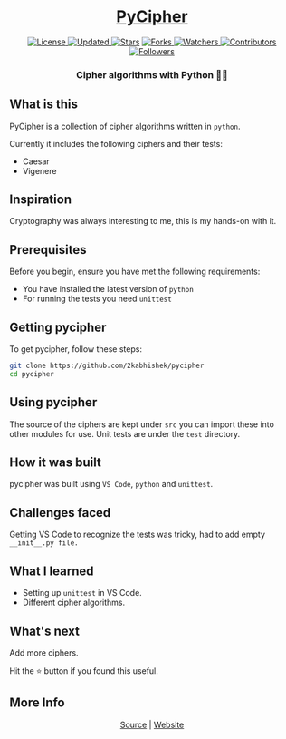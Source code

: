 <div align = "center">

<h1><a href="https://2kabhishek.github.io/pycipher">PyCipher</a></h1>

<a href="https://github.com/2KAbhishek/pycipher/blob/main/LICENSE">
<img alt="License" src="https://img.shields.io/github/license/2kabhishek/pycipher?style=plastic&color=white&label=License"> </a>

<a href="https://github.com/2KAbhishek/pycipher/pulse">
<img alt="Updated" src="https://img.shields.io/github/last-commit/2kabhishek/pycipher?style=plastic&color=e30724&label=Updated"> </a>

<a href="https://github.com/2KAbhishek/pycipher/stargazers">
<img alt="Stars" src="https://img.shields.io/github/stars/2kabhishek/pycipher?style=plastic&color=00d451&label=Stars"></a>

<a href="https://github.com/2KAbhishek/pycipher/network/members">
<img alt="Forks" src="https://img.shields.io/github/forks/2kabhishek/pycipher?style=plastic&color=1688f0&label=Forks"> </a>

<a href="https://github.com/2KAbhishek/pycipher/watchers">
<img alt="Watchers" src="https://img.shields.io/github/watchers/2kabhishek/pycipher?style=plastic&color=ff5500&label=Watchers"> </a>

<a href="https://github.com/2KAbhishek/pycipher/graphs/contributors">
<img alt="Contributors" src="https://img.shields.io/github/contributors/2kabhishek/pycipher?style=plastic&color=f0f&label=Contributors"> </a>

<a href="https://github.com/2KAbhishek?tab=followers">
<img alt="Followers" src="https://img.shields.io/github/followers/2kabhishek?color=222&style=plastic&label=Followers"> </a>

<h3>Cipher algorithms with Python 🐍🔏</h3>

</div>

## What is this

PyCipher is a collection of cipher algorithms written in `python`.

Currently it includes the following ciphers and their tests:
- Caesar
- Vigenere

## Inspiration

Cryptography was always interesting to me, this is my hands-on with it.

## Prerequisites

Before you begin, ensure you have met the following requirements:

- You have installed the latest version of `python`
- For running the tests you need `unittest`

## Getting pycipher

To get pycipher, follow these steps:

```bash
git clone https://github.com/2kabhishek/pycipher
cd pycipher
```

## Using pycipher

The source of the ciphers are kept under `src` you can import these into other modules for use.
Unit tests are under the `test` directory.

## How it was built

pycipher was built using `VS Code`, `python` and `unittest`.

## Challenges faced

Getting VS Code to recognize the tests was tricky, had to add empty `__init__.py file.`

## What I learned

- Setting up `unittest` in VS Code.
- Different cipher algorithms.

## What's next

Add more ciphers.

Hit the ⭐ button if you found this useful.

## More Info

<div align="center">

<a href="https://github.com/2KAbhishek/pycipher">Source</a> | <a href="https://2kabhishek.github.io/pycipher">Website</a>

</div>
